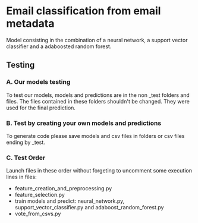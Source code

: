 # Email classification from email metadata

Model consisting in the combination of a neural network, a support vector classifier and a adaboosted random forest.

## Testing

### A. Our models testing
To test our models, models and predictions are in the non _test folders and files. The files contained in these folders shouldn't be changed. They were used for the final prediction.

### B. Test by creating your own models and predictions
To generate code please save models and csv files in folders or csv files ending by _test.

### C. Test Order
Launch files in these order without forgeting to uncomment some execution lines in files:
- feature_creation_and_preprocessing.py
- feature_selection.py
- train models and predict: neural_network.py, support_vector_classifier.py and adaboost_random_forest.py
- vote_from_csvs.py

